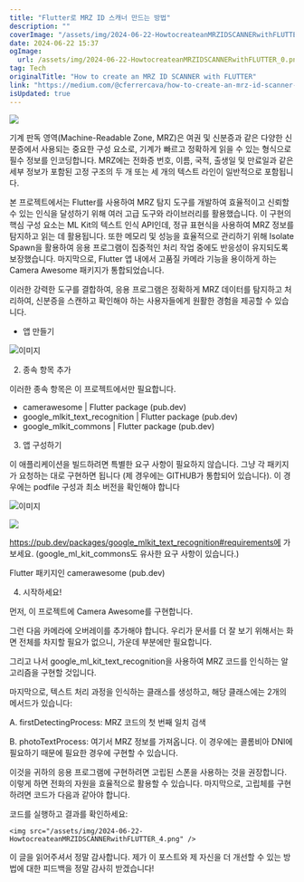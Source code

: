```yaml
---
title: "Flutter로 MRZ ID 스캐너 만드는 방법"
description: ""
coverImage: "/assets/img/2024-06-22-HowtocreateanMRZIDSCANNERwithFLUTTER_0.png"
date: 2024-06-22 15:37
ogImage: 
  url: /assets/img/2024-06-22-HowtocreateanMRZIDSCANNERwithFLUTTER_0.png
tag: Tech
originalTitle: "How to create an MRZ ID SCANNER with FLUTTER"
link: "https://medium.com/@cferrercava/how-to-create-an-mrz-id-scanner-with-flutter-ddd6e950802c"
isUpdated: true
---
```






<img src="/assets/img/2024-06-22-HowtocreateanMRZIDSCANNERwithFLUTTER_0.png" />

기계 판독 영역(Machine-Readable Zone, MRZ)은 여권 및 신분증과 같은 다양한 신분증에서 사용되는 중요한 구성 요소로, 기계가 빠르고 정확하게 읽을 수 있는 형식으로 필수 정보를 인코딩합니다. MRZ에는 전화증 번호, 이름, 국적, 출생일 및 만료일과 같은 세부 정보가 포함된 고정 구조의 두 개 또는 세 개의 텍스트 라인이 일반적으로 포함됩니다.

본 프로젝트에서는 Flutter를 사용하여 MRZ 탐지 도구를 개발하여 효율적이고 신뢰할 수 있는 인식을 달성하기 위해 여러 고급 도구와 라이브러리를 활용했습니다. 이 구현의 핵심 구성 요소는 ML Kit의 텍스트 인식 API인데, 정규 표현식을 사용하여 MRZ 정보를 탐지하고 읽는 데 활용됩니다. 또한 메모리 및 성능을 효율적으로 관리하기 위해 Isolate Spawn을 활용하여 응용 프로그램이 집중적인 처리 작업 중에도 반응성이 유지되도록 보장했습니다. 마지막으로, Flutter 앱 내에서 고품질 카메라 기능을 용이하게 하는 Camera Awesome 패키지가 통합되었습니다.

이러한 강력한 도구를 결합하여, 응용 프로그램은 정확하게 MRZ 데이터를 탐지하고 처리하여, 신분증을 스캔하고 확인해야 하는 사용자들에게 원활한 경험을 제공할 수 있습니다.

<div class="content-ad"></div>

- 앱 만들기

![이미지](/assets/img/2024-06-22-HowtocreateanMRZIDSCANNERwithFLUTTER_1.png)

2. 종속 항목 추가

이러한 종속 항목은 이 프로젝트에서만 필요합니다.

<div class="content-ad"></div>

- camerawesome | Flutter package (pub.dev)
- google_mlkit_text_recognition | Flutter package (pub.dev)
- google_mlkit_commons | Flutter package (pub.dev)

3. 앱 구성하기

이 애플리케이션을 빌드하려면 특별한 요구 사항이 필요하지 않습니다. 그냥 각 패키지가 요청하는 대로 구현하면 됩니다 (제 경우에는 GITHUB가 통합되어 있습니다).
이 경우에는 podfile 구성과 최소 버전을 확인해야 합니다

![이미지](/assets/img/2024-06-22-HowtocreateanMRZIDSCANNERwithFLUTTER_2.png)

<div class="content-ad"></div>

<img src="/assets/img/2024-06-22-HowtocreateanMRZIDSCANNERwithFLUTTER_3.png" />

https://pub.dev/packages/google_mlkit_text_recognition#requirements에 가보세요. (google_ml_kit_commons도 유사한 요구 사항이 있습니다.)

Flutter 패키지인 camerawesome (pub.dev)

4. 시작하세요!

<div class="content-ad"></div>

먼저, 이 프로젝트에 Camera Awesome를 구현합니다.

그런 다음 카메라에 오버레이를 추가해야 합니다. 우리가 문서를 더 잘 보기 위해서는 화면 전체를 차지할 필요가 없으니, 가운데 부분에만 필요합니다.

그리고 나서 google_ml_kit_text_recognition을 사용하여 MRZ 코드를 인식하는 알고리즘을 구현할 것입니다.

마지막으로, 텍스트 처리 과정을 인식하는 클래스를 생성하고, 해당 클래스에는 2개의 메서드가 있습니다:

<div class="content-ad"></div>

A. firstDetectingProcess: MRZ 코드의 첫 번째 일치 검색

B. photoTextProcess: 여기서 MRZ 정보를 가져옵니다. 이 경우에는 콜롬비아 DNI에 필요하기 때문에 필요한 경우에 구현할 수 있습니다.

이것을 귀하의 응용 프로그램에 구현하려면 고립된 스폰을 사용하는 것을 권장합니다. 이렇게 하면 전화의 자원을 효율적으로 활용할 수 있습니다.
마지막으로, 고립체를 구현하려면 코드가 다음과 같아야 합니다.

코드를 실행하고 결과를 확인하세요:

<div class="content-ad"></div>

`<img src="/assets/img/2024-06-22-HowtocreateanMRZIDSCANNERwithFLUTTER_4.png" />`

이 글을 읽어주셔서 정말 감사합니다. 제가 이 포스트와 제 자신을 더 개선할 수 있는 방법에 대한 피드백을 정말 감사히 받겠습니다!